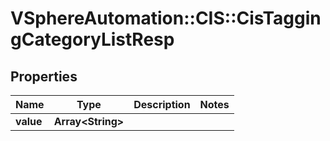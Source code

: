 # VSphereAutomation::CIS::CisTaggingCategoryListResp

## Properties
Name | Type | Description | Notes
------------ | ------------- | ------------- | -------------
**value** | **Array&lt;String&gt;** |  | 


